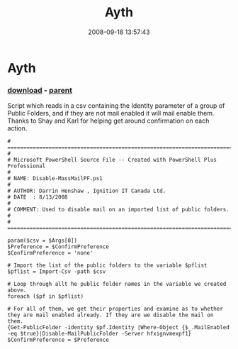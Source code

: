 ﻿---
pid:            590
poster:         Darrin Henshaw
title:          Ayth
date:           2008-09-18 13:57:43
format:         posh
parent:         589
parent:         589

---

# Ayth

### [download](590.ps1) - [parent](589.md)

Script which reads in a csv containing the Identity parameter of a group of Public Folders, and if they are not mail enabled it will mail enable them. Thanks to Shay and Karl for helping get around confirmation on each action.	

```posh
# ========================================================================
# 
# Microsoft PowerShell Source File -- Created with PowerShell Plus Professional
# 
# NAME: Disable-MassMailPF.ps1
# 
# AUTHOR: Darrin Henshaw , Ignition IT Canada Ltd.
# DATE  : 8/13/2008
# 
# COMMENT: Used to disable mail on an imported list of public folders.
# 
# ========================================================================

param($csv = $Args[0]) 
$Preference = $ConfirmPreference 
$ConfirmPreference = 'none' 

# Import the list of the public folders to the variable $pflist 
$pflist = Import-Csv -path $csv 

# Loop through allt he public folder names in the variable we created above. 
foreach ($pf in $pflist) 

# For all of them, we get their properties and examine as to whether they are mail enabled already. If they are we disable the mail on them. 
{Get-PublicFolder -identity $pf.Identity |Where-Object {$_.MailEnabled -eq $true}|Disable-MailPublicFolder -Server hfxignvmexpf1} 
$ConfirmPreference = $Preference 
```
